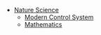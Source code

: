 * [Nature Science](/nature_science/  "Nature Science" )
	* [Modern Control System](/nature_science/mcs/)
	* [Mathematics](/nature_science/mathematics/)

